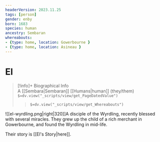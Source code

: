 ```yaml
---
headerVersion: 2023.11.25
tags: [person]
gender: enby
born: 1683
species: human
ancestry: Sembaran
whereabouts: 
- {type: home, location: Gowerbourne }
- {type: home, location: Asineau }
---
```

# El
>[!info]+ Biographical Info  
> A [[Sembara|Sembaran]] [[Humans|human]] (they/them)  
> `$=dv.view("_scripts/view/get_PageDatedValue")`  
>> `$=dv.view("_scripts/view/get_Whereabouts")`

![[el-wyrdling.png|right|320]]A disciple of the Wyrdling, recently blessed with several miracles. They grew up the child of a rich merchant in Gowerbourne, and found the Wyrdling in mid-life. 

Their story is [[El's Story|here]].